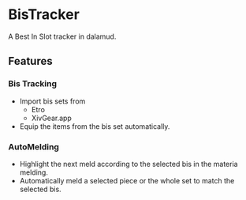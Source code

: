 # BisTracker

A Best In Slot tracker in dalamud.

## Features
### Bis Tracking
- Import bis sets from
  - Etro
  - XivGear.app
- Equip the items from the bis set automatically.

### AutoMelding
- Highlight the next meld according to the selected bis in the materia melding.
- Automatically meld a selected piece or the whole set to match the selected bis.
